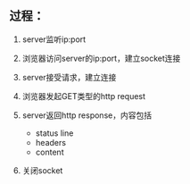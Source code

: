 ##	过程：

1.	server监听ip:port

2.	浏览器访问server的ip:port，建立socket连接

3.	server接受请求，建立连接

4.	浏览器发起GET类型的http request

5.	server返回http response，内容包括

	*	status line
	*	headers
	*	content

6.	关闭socket